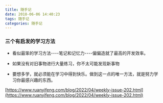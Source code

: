 ```yaml
---
title: 随手记
date: 2018-06-06 14:40:23
tags: 随手记
categories: 随手记
---
```


### 三个有启发的学习方法

- 看似最笨的学习方法----笔记和记忆力----偏偏造就了最高的开发效率。

- 如果没有对旧事物进行大量练习，你不太可能发现新事物

- 要想多学，就必须能在学习中得到快乐。做到这一点的唯一方法，就是努力学习你最感兴趣的东西。

[https://www.ruanyifeng.com/blog/2022/04/weekly-issue-202.html](https://www.ruanyifeng.com/blog/2022/04/weekly-issue-202.html)
